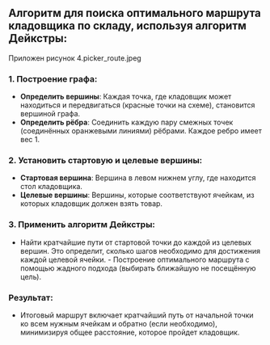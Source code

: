 
## Алгоритм для поиска оптимального маршрута кладовщика по складу, используя алгоритм Дейкстры:
Приложен рисунок 4.picker_route.jpeg

### 1. Построение графа:
   - **Определить вершины**: Каждая точка, где кладовщик может находиться и передвигаться (красные точки на схеме), становится вершиной графа.
   - **Определить рёбра**: Соединить каждую пару смежных точек (соединённых оранжевыми линиями) рёбрами. Каждое ребро имеет вес 1.

### 2. Установить стартовую и целевые вершины:
   - **Стартовая вершина**: Вершина в левом нижнем углу, где находится стол кладовщика.
   - **Целевые вершины**: Вершины, которые соответствуют ячейкам, из которых кладовщик должен взять товар.

### 3. Применить алгоритм Дейкстры:
   - Найти кратчайшие пути от стартовой точки до каждой из целевых вершин. Это определит, сколько шагов необходимо для достижения каждой целевой ячейки.
    - Построение оптимального маршрута с помощью жадного подхода (выбирать ближайшую не посещённую цель).

### Результат:
   - Итоговый маршрут включает кратчайший путь от начальной точки ко всем нужным ячейкам и обратно (если необходимо), минимизируя общее расстояние, которое пройдет кладовщик.